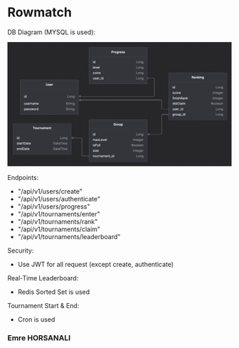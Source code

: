 # Rowmatch
DB Diagram (MYSQL is used):

![DB](db.png)

Endpoints:
- "/api/v1/users/create"
- "/api/v1/users/authenticate"
- "/api/v1/users/progress"
- "/api/v1/tournaments/enter"
- "/api/v1/tournaments/rank"
- "/api/v1/tournaments/claim"
- "/api/v1/tournaments/leaderboard"

Security:
- Use JWT for all request (except create, authenticate)

Real-Time Leaderboard:
- Redis Sorted Set is used

Tournament Start & End:
- Cron is used

### Emre HORSANALI

